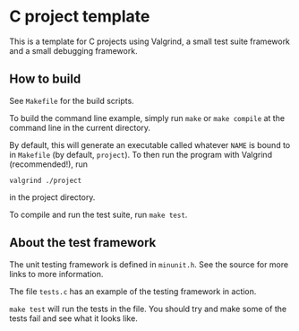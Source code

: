 # C project template

This is a template for C projects using Valgrind, a small test
suite framework and a small debugging framework.

## How to build

See `Makefile` for the build scripts.

To build the command line example, simply run `make` or `make compile`
at the command line in the current directory.

By default, this will generate an executable called whatever `NAME`
is bound to in `Makefile` (by default, `project`).
To then run the program with Valgrind (recommended!), run

```
valgrind ./project
```

in the project directory.

To compile and run the test suite, run `make test`.

## About the test framework

The unit testing framework is defined in `minunit.h`. See the source
for more links to more information.

The file `tests.c` has an example of the testing framework in action.

`make test` will run the tests in the file. You should try and make
some of the tests fail and see what it looks like.
